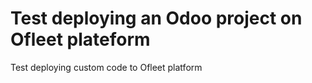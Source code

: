 # Test deploying an Odoo project on Ofleet plateform

Test deploying custom code to Ofleet platform
